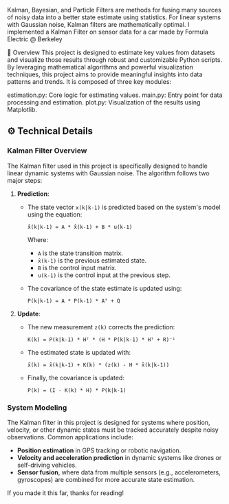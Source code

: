 Kalman, Bayesian, and Particle Filters are methods for fusing many sources of noisy data into a better state estimate using statistics. 
For linear systems with Gaussian noise, Kalman filters are mathematically optimal. I implemented a Kalman Filter on sensor data for a car
made by Formula Electric @ Berkeley

🚀 Overview
This project is designed to estimate key values from datasets and visualize those results through robust and customizable Python scripts. By leveraging mathematical algorithms and powerful visualization techniques, this project aims to provide meaningful insights into data patterns and trends. It is composed of three key modules:

estimation.py: Core logic for estimating values.
main.py: Entry point for data processing and estimation.
plot.py: Visualization of the results using Matplotlib.

## ⚙️ **Technical Details**

### **Kalman Filter Overview**

The Kalman filter used in this project is specifically designed to handle linear dynamic systems with Gaussian noise. The algorithm follows two major steps:

1. **Prediction**:
   - The state vector `x(k|k-1)` is predicted based on the system's model using the equation:
     ```
     x̂(k|k-1) = A * x̂(k-1) + B * u(k-1)
     ```
     Where:
     - `A` is the state transition matrix.
     - `x̂(k-1)` is the previous estimated state.
     - `B` is the control input matrix.
     - `u(k-1)` is the control input at the previous step.

   - The covariance of the state estimate is updated using:
     ```
     P(k|k-1) = A * P(k-1) * Aᵀ + Q
     ```

2. **Update**:
   - The new measurement `z(k)` corrects the prediction:
     ```
     K(k) = P(k|k-1) * Hᵀ * (H * P(k|k-1) * Hᵀ + R)⁻¹
     ```
   - The estimated state is updated with:
     ```
     x̂(k) = x̂(k|k-1) + K(k) * (z(k) - H * x̂(k|k-1))
     ```

   - Finally, the covariance is updated:
     ```
     P(k) = (I - K(k) * H) * P(k|k-1)
     ```

### **System Modeling**

The Kalman filter in this project is designed for systems where position, velocity, or other dynamic states must be tracked accurately despite noisy observations. Common applications include:

- **Position estimation** in GPS tracking or robotic navigation.
- **Velocity and acceleration prediction** in dynamic systems like drones or self-driving vehicles.
- **Sensor fusion**, where data from multiple sensors (e.g., accelerometers, gyroscopes) are combined for more accurate state estimation.

If you made it this far, thanks for reading!
